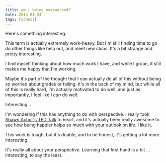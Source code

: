 ```yaml
---
title: am i being overworked?
date: 2014-01-24
tags: [school]
---
```


Here's something interesting.

This term is actually extremely work-heavy. But I'm still finding time to go do other things like help out, and meet new clubs. It's a bit strange and pretty interesting.

I find myself thinking about how much work I have, and while I groan, it still makes me happy that I'm working.

Maybe it's part of the thought that I can actually do all of this without being so worried about grades or failing. It's in the back of my mind, but while all of this is really hard, I'm actually motivated to do well, and just as importantly, I feel like I *can* do well.

Interesting...

I'm wondering if this has anything to do with perspective. I really took [Shawn Achor's TED Talk](http://youtu.be/fLJsdqxnZb0) to heart, and it's actually been really awesome to see how being happier helps so much with your outlook on life. I like it.

This work is tough, but it's doable, and to be honest, it's getting a lot more interesting.

It's really all about your perspective. Learning that first hand is a bit ... interesting, to say the least.

